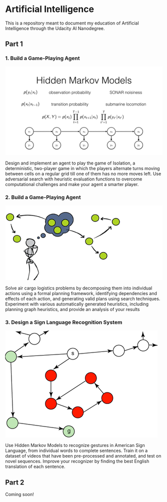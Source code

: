 # Artificial Intelligence

This is a repository meant to document my education of Artificial Intelligence through the Udacity AI Nanodegree.

## Part 1

### 1. Build a Game-Playing Agent
![Hidden Markov Models](https://github.com/RyanCCollins/cdn/blob/master/aind/hmm.jpg?raw=true)

Design and implement an agent to play the game of Isolation, a deterministic, two-player game in which the players alternate turns moving between cells on a regular grid till one of them has no more moves left. Use adversarial search with heuristic evaluation functions to overcome computational challenges and make your agent a smarter player.

### 2. Build a Game-Playing Agent
![Heuristics](https://github.com/RyanCCollins/cdn/blob/master/aind/heuristics.png?raw=true)

Solve air cargo logistics problems by decomposing them into individual actions using a formal planning framework, identifying dependencies and effects of each action, and generating valid plans using search techniques. Experiment with various automatically generated heuristics, including planning graph heuristics, and provide an analysis of your results

### 3. Design a Sign Language Recognition System
![Graph Heuristics](https://github.com/RyanCCollins/cdn/blob/master/aind/graph-heuristics.gif?raw=true)

Use Hidden Markov Models to recognize gestures in American Sign Language, from individual words to complete sentences. Train it on a dataset of videos that have been pre-processed and annotated, and test on novel sequences. Improve your recognizer by finding the best English translation of each sentence.

## Part 2
Coming soon!
